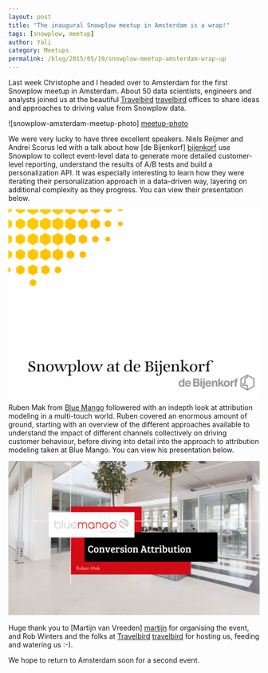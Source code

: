 ```yaml
---
layout: post
title: "The inaugural Snowplow meetup in Amsterdam is a wrap!"
tags: [snowplow, meetup]
author: Yali
category: Meetups
permalink: /blog/2015/05/19/snowplow-meetup-amsterdam-wrap-up
---
```


Last week Christophe and I headed over to Amsterdam for the first Snowplow meetup in Amsterdam. About 50 data scientists, engineers and analysts joined us at the beautiful [Travelbird] [travelbird] offices to share ideas and approaches to driving value from Snowplow data.

![snowplow-amsterdam-meetup-photo] [meetup-photo]

<!--more-->

We were very lucky to have three excellent speakers. Niels Reijmer and Andrei Scorus led with a talk about how [de Bijenkorf] [bijenkorf] use Snowplow to collect event-level data to generate more detailed customer-level reporting, understand the results of A/B tests and build a personalization API. It was especially interesting to learn how they were iterating their personalization approach in a data-driven way, layering on additional complexity as they progress. You can view their presentation below.

<a href="/assets/pdf/snowplow-at-de-bijenkorf.pdf"><img src="/assets/img/blog/2015/05/snowplow-at-de-bijenkorf-presentation-cover.png" /></a>

Ruben Mak from [Blue Mango][bluemango] followered with an indepth look at attribution modeling in a multi-touch world. Ruben covered an enormous amount of ground, starting with an overview of the different approaches available to understand the impact of different channels collectively on driving customer behaviour, before diving into detail into the approach to attribution modeling taken at Blue Mango. You can view his presentation below.

<a href="/assets/pdf/conversion-attribution-on-snowplow-data-at-blue-mango.pdf"><img src="/assets/img/blog/2015/05/blue-mango-conversion-attribution-on-snowplow-data-presentation-cover.png" /></a>

Huge thank you to [Martijn van Vreeden] [martijn] for organising the event, and Rob Winters and the folks at [Travelbird] [travelbird] for hosting us, feeding and watering us :-).

We hope to return to Amsterdam soon for a second event.



[martijn]: http://www.martijnvanvreeden.nl/
[travelbird]: http://travelbird.nl/
[bijenkorf]: http://www.debijenkorf.nl/
[bluemango]: http://www.bluemango.nl/
[meetup-photo]: /assets/img/blog/2015/05/snowplow-amsterdam-meetup-picture.jpg
